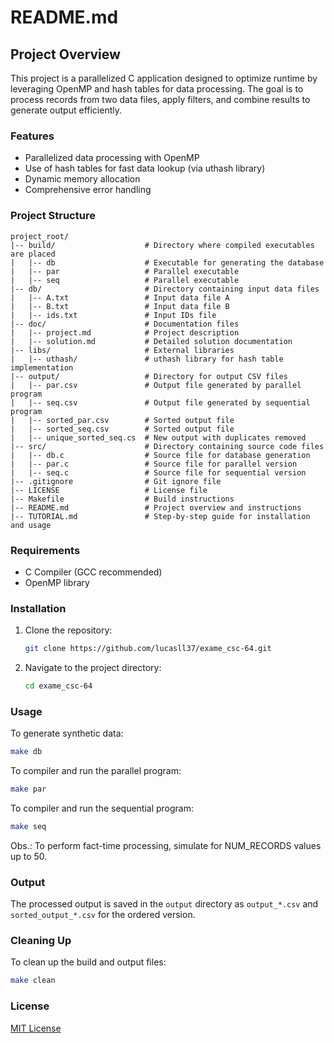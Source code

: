 # README.md

## Project Overview
This project is a parallelized C application designed to optimize runtime by leveraging OpenMP and hash tables for data processing. The goal is to process records from two data files, apply filters, and combine results to generate output efficiently.

### Features
- Parallelized data processing with OpenMP
- Use of hash tables for fast data lookup (via uthash library)
- Dynamic memory allocation
- Comprehensive error handling

### Project Structure
```
project_root/
|-- build/                    # Directory where compiled executables are placed
|   |-- db                    # Executable for generating the database
|   |-- par                   # Parallel executable
|   |-- seq                   # Parallel executable
|-- db/                       # Directory containing input data files
|   |-- A.txt                 # Input data file A
|   |-- B.txt                 # Input data file B
|   |-- ids.txt               # Input IDs file
|-- doc/                      # Documentation files
|   |-- project.md            # Project description
|   |-- solution.md           # Detailed solution documentation
|-- libs/                     # External libraries
|   |-- uthash/               # uthash library for hash table implementation
|-- output/                   # Directory for output CSV files
|   |-- par.csv               # Output file generated by parallel program
|   |-- seq.csv               # Output file generated by sequential program
|   |-- sorted_par.csv        # Sorted output file
|   |-- sorted_seq.csv        # Sorted output file     
|   |-- unique_sorted_seq.cs  # New output with duplicates removed
|-- src/                      # Directory containing source code files
|   |-- db.c                  # Source file for database generation
|   |-- par.c                 # Source file for parallel version
|   |-- seq.c                 # Source file for sequential version
|-- .gitignore                # Git ignore file
|-- LICENSE                   # License file
|-- Makefile                  # Build instructions
|-- README.md                 # Project overview and instructions
|-- TUTORIAL.md               # Step-by-step guide for installation and usage
```

### Requirements
- C Compiler (GCC recommended)
- OpenMP library

### Installation
1. Clone the repository:
   ```bash
   git clone https://github.com/lucasll37/exame_csc-64.git
   ```
2. Navigate to the project directory:
   ```bash
   cd exame_csc-64
   ```

### Usage
To generate synthetic data:
```bash
make db
```

To compiler and run the parallel program:
```bash
make par
```

To compiler and run the sequential program:
```bash
make seq
```
Obs.: To perform fact-time processing, simulate for NUM_RECORDS values ​​up to 50.

### Output
The processed output is saved in the `output` directory as `output_*.csv` and `sorted_output_*.csv` for the ordered version.

### Cleaning Up
To clean up the build and output files:
```bash
make clean
```

### License
[MIT License](LICENSE)